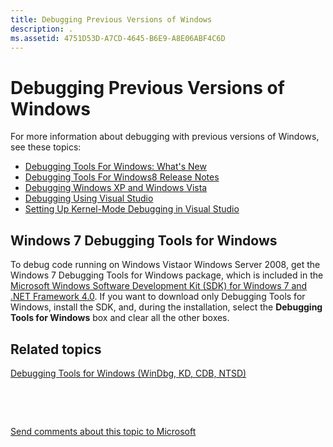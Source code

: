 ```yaml
---
title: Debugging Previous Versions of Windows
description: .
ms.assetid: 4751D53D-A7CD-4645-B6E9-A8E06ABF4C6D
---
```


# Debugging Previous Versions of Windows


For more information about debugging with previous versions of Windows, see these topics:

-   [Debugging Tools For Windows: What's New](debugging-tools-for-windows--what-s-new.md)
-   [Debugging Tools For Windows8 Release Notes](debugging-tools-for-windows8-release-notes.md)
-   [Debugging Windows XP and Windows Vista](debugging-windows-xp-and-windows-vista.md)
-   [Debugging Using Visual Studio](debugging-using-visual-studio.md)
-   [Setting Up Kernel-Mode Debugging in Visual Studio](setting-up-kernel-mode-debugging-in-visual-studio.md)

## <span id="Windows_7_Debugging_Tools_for_Windows"></span><span id="windows_7_debugging_tools_for_windows"></span><span id="WINDOWS_7_DEBUGGING_TOOLS_FOR_WINDOWS"></span>Windows 7 Debugging Tools for Windows


To debug code running on Windows Vistaor Windows Server 2008, get the Windows 7 Debugging Tools for Windows package, which is included in the [Microsoft Windows Software Development Kit (SDK) for Windows 7 and .NET Framework 4.0](http://go.microsoft.com/fwlink/p/?LinkId=320327). If you want to download only Debugging Tools for Windows, install the SDK, and, during the installation, select the **Debugging Tools for Windows** box and clear all the other boxes.

## <span id="related_topics"></span>Related topics


[Debugging Tools for Windows (WinDbg, KD, CDB, NTSD)](index.md)

 

 

[Send comments about this topic to Microsoft](mailto:wsddocfb@microsoft.com?subject=Documentation%20feedback%20[debugger\debugger]:%20Debugging%20Previous%20Versions%20of%20Windows%20%20RELEASE:%20%285/15/2017%29&body=%0A%0APRIVACY%20STATEMENT%0A%0AWe%20use%20your%20feedback%20to%20improve%20the%20documentation.%20We%20don't%20use%20your%20email%20address%20for%20any%20other%20purpose,%20and%20we'll%20remove%20your%20email%20address%20from%20our%20system%20after%20the%20issue%20that%20you're%20reporting%20is%20fixed.%20While%20we're%20working%20to%20fix%20this%20issue,%20we%20might%20send%20you%20an%20email%20message%20to%20ask%20for%20more%20info.%20Later,%20we%20might%20also%20send%20you%20an%20email%20message%20to%20let%20you%20know%20that%20we've%20addressed%20your%20feedback.%0A%0AFor%20more%20info%20about%20Microsoft's%20privacy%20policy,%20see%20http://privacy.microsoft.com/default.aspx. "Send comments about this topic to Microsoft")





